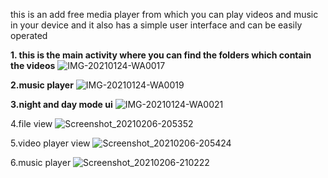 this is an add free media player from which you can play videos and music in your device and it also has a simple user interface and can be easily operated

**1. this is the main activity where you can find the folders which contain the videos**
![IMG-20210124-WA0017](https://user-images.githubusercontent.com/56879646/105677650-23d2ce00-5f12-11eb-89fd-55e7f19b2e27.jpg)

**2.music player**
![IMG-20210124-WA0019](https://user-images.githubusercontent.com/56879646/105678048-acea0500-5f12-11eb-94e3-0140de7bf246.jpg)

**3.night and day mode ui**
![IMG-20210124-WA0021](https://user-images.githubusercontent.com/56879646/105678148-d145e180-5f12-11eb-8eea-bffa7467970e.jpg)

4.file view
![Screenshot_20210206-205352](https://user-images.githubusercontent.com/56879646/107122418-bd5c9100-68bd-11eb-9a42-099163513b99.png)

5.video player view
![Screenshot_20210206-205424](https://user-images.githubusercontent.com/56879646/107122464-eed55c80-68bd-11eb-877e-5d7143b2c9a4.png)

6.music player
![Screenshot_20210206-210222](https://user-images.githubusercontent.com/56879646/107122626-d31e8600-68be-11eb-9e92-ba4f97d2255d.png)
